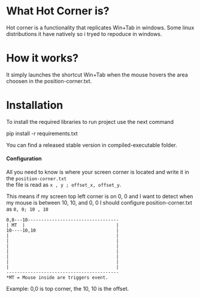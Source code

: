 # What Hot Corner is?
Hot corner is a functionality that replicates Win+Tab in windows. Some linux distributions it have natively so i tryed to repoduce in windows.

# How it works?
It simply launches the shortcut Win+Tab when the mouse hovers the area choosen in the position-corner.txt.

# Installation
To install the required libraries to run project use the next command

pip install -r requirements.txt

You can find a released stable version in compiled-executable folder.

#### Configuration
All you need to know is where your screen corner is located and write it in the `position-corner.txt`  
the file is read as `x , y ; offset_x, offset_y`.

This means if my screen top left corner is on 0, 0 and I want to detect when my mouse is between 10, 10, and 0, 0 I should configure position-corner.txt as `0, 0; 10 , 10`
~~~
0,0---10----------------------------------
| MT  |                                  |
10----10,10                              |
|                                        |
|                                        |
|                                        |
|                                        |
|                                        |
|                                        |
|                                        |
------------------------------------------
*MT = Mouse inside are triggers event.
~~~
Example: 0,0 is top corner, the 10, 10 is the offset.
